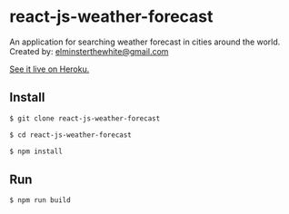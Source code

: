 # react-js-weather-forecast
An application for searching weather forecast in cities around the world. Created by: elminsterthewhite@gmail.com

[See it live on Heroku.](https://react-js-weather-forecast.herokuapp.com/)

## Install

```sh
$ git clone react-js-weather-forecast
```

```sh
$ cd react-js-weather-forecast
```

```sh
$ npm install
```

## Run

```sh
$ npm run build
```
